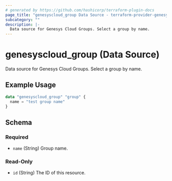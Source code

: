 ```yaml
---
# generated by https://github.com/hashicorp/terraform-plugin-docs
page_title: "genesyscloud_group Data Source - terraform-provider-genesyscloud"
subcategory: ""
description: |-
  Data source for Genesys Cloud Groups. Select a group by name.
---
```


# genesyscloud_group (Data Source)

Data source for Genesys Cloud Groups. Select a group by name.

## Example Usage

```terraform
data "genesyscloud_group" "group" {
  name = "test group name"
}
```

<!-- schema generated by tfplugindocs -->
## Schema

### Required

- `name` (String) Group name.

### Read-Only

- `id` (String) The ID of this resource.


